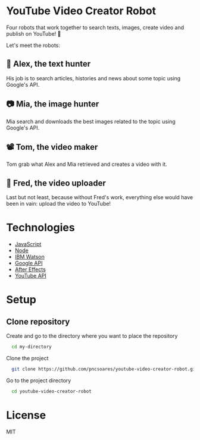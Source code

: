 # YouTube Video Creator Robot

Four robots that work together to search texts, images, create video and publish on YouTube! 🤖

Let's meet the robots:

## 📰 **Alex**, the text hunter
His job is to search articles, histories and news about some topic using Google's API.

## 📷 **Mia**, the image hunter
Mia search and downloads the best images related to the topic using Google's API.

## 📽️ **Tom**, the video maker
Tom grab what Alex and Mia retrieved and creates a video with it.

## 📢 **Fred**, the video uploader
Last but not least, because without Fred's work, everything else would have been in vain: upload the video to YouTube!

# Technologies

- [JavaScript]()
- [Node]()
- [IBM Watson]()
- [Google API]()
- [After Effects]()
- [YouTube API]()

# Setup

## Clone repository

Create and go to the directory where you want to place the repository

```bash
  cd my-directory
```

Clone the project

```bash
  git clone https://github.com/pncsoares/youtube-video-creator-robot.git
```

Go to the project directory

```bash
  cd youtube-video-creator-robot
```

# License

MIT